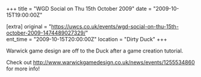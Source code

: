 +++
title = "WGD Social on Thu 15th October 2009"
date = "2009-10-15T19:00:00Z"

[extra]
original = "https://uwcs.co.uk/events/wgd-social-on-thu-15th-october-2009-1474489027329/"    
ent_time = "2009-10-15T20:00:00Z"
location = "Dirty Duck"
+++

Warwick game design are off to the Duck after a game creation tutorial.

Check out http://www.warwickgamedesign.co.uk/news/events/1255534860 for more info\!

